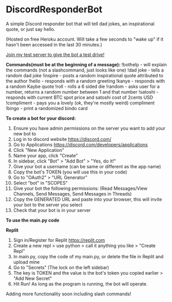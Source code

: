 # DiscordResponderBot
A simple Discord responder bot that will tell dad jokes, an inspirational quote, or just say hello.


(Hosted on free Heroku account. Will take a few seconds to "wake up" if it hasn't been accessed in the last 30 minutes.)

[Join my test server to give the bot a test drive!](https://discord.gg/s3THRWAVGM)

**Commands(must be at the beginning of a message):**
!bothelp - will explain the commands (not a slashcommand, just looks like one)
!dad joke - tells a random dad joke
!inspire - posts a random inspirational quote attributed to the author
!hello - responds with a random greeting
!kanye - responds with a random Kaybe quote
!roll - rolls a 6 sided die
!random - asks user for a number, returns a random number between 1 and that number
!satoshi - responds with current BTC spot price and satoshi cost of 2cents USD
!compliment - pays you a lovely (ok, they're mostly weird) compliment
!bingo - print a randomized bindo card

**To create a bot for your discord:**
1. Ensure you have admin permissions on the server you want to add your new bot to
2. Log in to discord website https://discord.com/
3. Go to Applications https://discord.com/developers/applications
4. Click "New Application"
5. Name your app, click "Create"
6. In sidebar, click "Bot" > "Add Bot" > "Yes, do it!"
7. Give your bot a username (can be same or different as the app name)
8. Copy the bot's TOKEN (you will use this in your code)
9. Go to "OAuth2" > "URL Generator"
10. Select "bot" in "SCOPES"
11. Give your bot the following permissions: (Read Messages/View Channels, Send Messages, Send Messages in Threads)
12. Copy the GENERATED URL and paste into your browser, this will invite your bot to the server you select
13. Check that your bot is in your server

**To use the main.py code**

**Replit**
1. Sign in/Register for Replit https://replit.com
2. Create a new repl > use python > call it anything you like > "Create Repl"
3. In main.py, copy the code of my main.py, or delete the file in Replit and upload mine
4. Go to "Secrets" (The lock on the left sidebar)
5. The key is TOKEN and the value is the bot's token you copied earlier > "Add New Secret"
6. Hit Run! As long as the program is running, the bot will operate.


Adding more functionality soon including slash commands!
